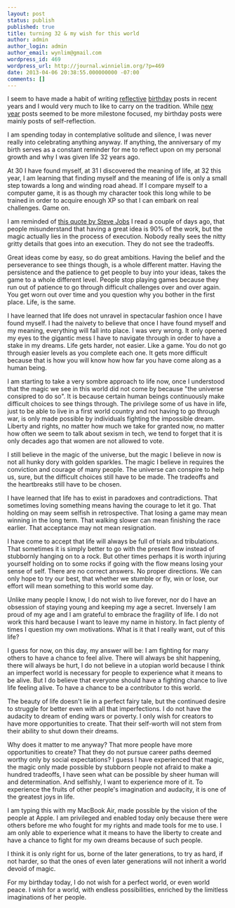 ```yaml
---
layout: post
status: publish
published: true
title: turning 32 & my wish for this world
author: admin
author_login: admin
author_email: wynlim@gmail.com
wordpress_id: 469
wordpress_url: http://journal.winnielim.org/?p=469
date: 2013-04-06 20:38:55.000000000 -07:00
comments: []
---
```

I seem to have made a habit of writing <a href="http://fragmentedposterous.wordpress.com/2012/04/07/finding-the-meaning-of-life-at-31/">reflective</a> <a href="http://defragment.me/thoughts/turning-30">birthday</a> posts in recent years and I would very much to like to carry on the tradition. While <a href="http://journal.winnielim.org/looking-back-to-2011-2012/">new year</a> posts seemed to be more milestone focused, my birthday posts were mainly posts of self-reflection.

I am spending today in contemplative solitude and silence, I was never really into celebrating anything anyway. If anything, the anniversary of my birth serves as a constant reminder for me to reflect upon on my personal growth and why I was given life 32 years ago.

At 30 I have found myself, at 31 I discovered the meaning of life, at 32 this year, I am learning that finding myself and the meaning of life is only a small step towards a long and winding road ahead. If I compare myself to a computer game, it is as though my character took this long while to be trained in order to acquire enough XP so that I can embark on real challenges. Game on.

I am reminded of <a href="http://37signals.com/svn/posts/3497-you-know-one-of-the-things-that-really-hurt">this quote by Steve Jobs</a> I read a couple of days ago, that people misunderstand that having a great idea is 90% of the work, but the magic actually lies in the process of execution. Nobody really sees the nitty gritty details that goes into an execution. They do not see the tradeoffs.

Great ideas come by easy, so do great ambitions. Having the belief and the perseverance to see things though, is a whole different matter. Having the persistence and the patience to get people to buy into your ideas, takes the game to a whole different level. People stop playing games because they run out of patience to go through difficult challenges over and over again. You get worn out over time and you question why you bother in the first place. Life, is the same.

I have learned that life does not unravel in spectacular fashion once I have found myself. I had the naivety to believe that once I have found myself and my meaning, everything will fall into place. I was very wrong. It only opened my eyes to the gigantic mess I have to navigate through in order to have a stake in my dreams. Life gets harder, not easier. Like a game. You do not go through easier levels as you complete each one. It gets more difficult because that is how you will know how how far you have come along as a human being.

I am starting to take a very sombre approach to life now, once I understood that the magic we see in this world did not come by because "the universe consipred to do so". It is because certain human beings continuously make difficult choices to see things through. The privilege some of us have in life, just to be able to live in a first world country and not having to go through war, is only made possible by individuals fighting the impossible dream. Liberty and rights, no matter how much we take for granted now, no matter how often we seem to talk about sexism in tech, we tend to forget that it is only decades ago that women are not allowed to vote.

I still believe in the magic of the universe, but the magic I believe in now is not all hunky dory with golden sparkles. The magic I believe in requires the conviction and courage of many people. The universe can conspire to help us, sure, but the difficult choices still have to be made. The tradeoffs and the heartbreaks still have to be chosen.

I have learned that life has to exist in paradoxes and contradictions. That sometimes loving something means having the courage to let it go. That holding on may seem selfish in retrospective. That losing a game may mean winning in the long term. That walking slower can mean finishing the race earlier. That acceptance may not mean resignation.

I have come to accept that life will always be full of trials and tribulations. That sometimes it is simply better to go with the present flow instead of stubbornly hanging on to a rock. But other times perhaps it is worth injuring yourself holding on to some rocks if going with the flow means losing your sense of self. There are no correct answers. No proper directions. We can only hope to try our best, that whether we stumble or fly, win or lose, our effort will mean something to this world some day.

Unlike many people I know, I do not wish to live forever, nor do I have an obsession of staying young and keeping my age a secret. Inversely I am proud of my age and I am grateful to embrace the fragility of life. I do not work this hard because I want to leave my name in history. In fact plenty of times I question my own motivations. What is it that I really want, out of this life?

I guess for now, on this day, my answer will be: I am fighting for many others to have a chance to feel alive. There will always be shit happening, there will always be hurt, I do not believe in a utopian world because I think an imperfect world is necessary for people to experience what it means to be alive. But I do believe that everyone should have a fighting chance to live life feeling alive. To have a chance to be a contributor to this world.

The beauty of life doesn't lie in a perfect fairy tale, but the continued desire to struggle for better even with all that imperfections. I do not have the audacity to dream of ending wars or poverty. I only wish for creators to have more opportunities to create. That their self-worth will not stem from their ability to shut down their dreams.

Why does it matter to me anyway? That more people have more opportunities to create? That they do not pursue career paths deemed worthy only by social expectations? I guess I have experienced that magic, the magic only made possible by stubborn people not afraid to make a hundred tradeoffs, I have seen what can be possible by sheer human will and determination. And selfishly, I want to experience more of it. To experience the fruits of other people's imagination and audacity, it is one of the greatest joys in life.

I am typing this with my MacBook Air, made possible by the vision of the people at Apple. I am privileged and enabled today only because there were others before me who fought for my rights and made tools for me to use. I am only able to experience what it means to have the liberty to create and have a chance to fight for my own dreams because of such people.

I think it is only right for us, borne of the later generations, to try as hard, if not harder, so that the ones of even later generations will not inherit a world devoid of magic.

For my birthday today, I do not wish for a perfect world, or even world peace. I wish for a world, with endless possibilities, enriched by the limitless imaginations of her people.
